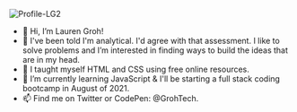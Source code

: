 ![Profile-LG2](https://user-images.githubusercontent.com/78111446/125139715-a4f3db00-e0d6-11eb-86c7-ea1af0cab320.jpg)
- 👋 Hi, I’m Lauren Groh!
- 👀 I've been told I'm analytical. I'd agree with that assessment. I like to solve problems and I’m interested in finding ways to build the ideas that are in my head.
- 💞️ I taught myself HTML and CSS using free online resources.
- 🌱 I’m currently learning JavaScript & I'll be starting a full stack coding bootcamp in August of 2021.
- 📫 Find me on Twitter or CodePen: @GrohTech. 

<!---
GrohTech/GrohTech is a ✨ special ✨ repository because its `README.md` (this file) appears on your GitHub profile.
You can click the Preview link to take a look at your changes.
--->
